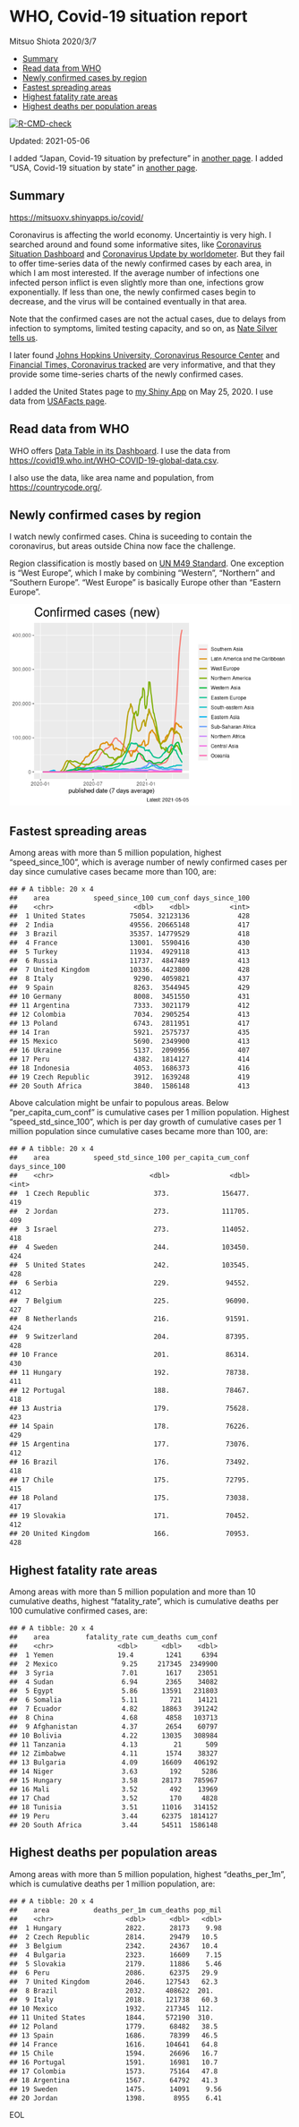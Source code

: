 WHO, Covid-19 situation report
================
Mitsuo Shiota
2020/3/7

-   [Summary](#summary)
-   [Read data from WHO](#read-data-from-who)
-   [Newly confirmed cases by region](#newly-confirmed-cases-by-region)
-   [Fastest spreading areas](#fastest-spreading-areas)
-   [Highest fatality rate areas](#highest-fatality-rate-areas)
-   [Highest deaths per population
    areas](#highest-deaths-per-population-areas)

<!-- badges: start -->

[![R-CMD-check](https://github.com/mitsuoxv/covid/workflows/R-CMD-check/badge.svg)](https://github.com/mitsuoxv/covid/actions)
<!-- badges: end -->

Updated: 2021-05-06

I added “Japan, Covid-19 situation by prefecture” in [another
page](Japan.md). I added “USA, Covid-19 situation by state” in [another
page](USA.md).

## Summary

<https://mitsuoxv.shinyapps.io/covid/>

Coronavirus is affecting the world economy. Uncertaintiy is very high. I
searched around and found some informative sites, like [Coronavirus
Situation
Dashboard](https://who.maps.arcgis.com/apps/opsdashboard/index.html#/c88e37cfc43b4ed3baf977d77e4a0667)
and [Coronavirus Update by
worldometer](https://www.worldometers.info/coronavirus/). But they fail
to offer time-series data of the newly confirmed cases by each area, in
which I am most interested. If the average number of infections one
infected person inflict is even slightly more than one, infections grow
exponentially. If less than one, the newly confirmed cases begin to
decrease, and the virus will be contained eventually in that area.

Note that the confirmed cases are not the actual cases, due to delays
from infection to symptoms, limited testing capacity, and so on, as
[Nate Silver tells
us](https://fivethirtyeight.com/features/coronavirus-case-counts-are-meaningless/).

I later found [Johns Hopkins University, Coronavirus Resource
Center](https://coronavirus.jhu.edu/) and [Financial Times, Coronavirus
tracked](https://www.ft.com/content/a26fbf7e-48f8-11ea-aeb3-955839e06441)
are very informative, and that they provide some time-series charts of
the newly confirmed cases.

I added the United States page to [my Shiny
App](https://mitsuoxv.shinyapps.io/covid/) on May 25, 2020. I use data
from [USAFacts
page](https://usafacts.org/visualizations/coronavirus-covid-19-spread-map/).

## Read data from WHO

WHO offers [Data Table in its Dashboard](https://covid19.who.int/table).
I use the data from
<https://covid19.who.int/WHO-COVID-19-global-data.csv>.

I also use the data, like area name and population, from
<https://countrycode.org/>.

## Newly confirmed cases by region

I watch newly confirmed cases. China is suceeding to contain the
coronavirus, but areas outside China now face the challenge.

Region classification is mostly based on [UN M49
Standard](https://unstats.un.org/unsd/methodology/m49/). One exception
is “West Europe”, which I make by combining “Western”, “Northern” and
“Southern Europe”. “West Europe” is basically Europe other than “Eastern
Europe”.

![](README_files/figure-gfm/chart-1.png)<!-- -->

## Fastest spreading areas

Among areas with more than 5 million population, highest
“speed\_since\_100”, which is average number of newly confirmed cases
per day since cumulative cases became more than 100, are:

    ## # A tibble: 20 x 4
    ##    area           speed_since_100 cum_conf days_since_100
    ##    <chr>                    <dbl>    <dbl>          <int>
    ##  1 United States           75054. 32123136            428
    ##  2 India                   49556. 20665148            417
    ##  3 Brazil                  35357. 14779529            418
    ##  4 France                  13001.  5590416            430
    ##  5 Turkey                  11934.  4929118            413
    ##  6 Russia                  11737.  4847489            413
    ##  7 United Kingdom          10336.  4423800            428
    ##  8 Italy                    9290.  4059821            437
    ##  9 Spain                    8263.  3544945            429
    ## 10 Germany                  8008.  3451550            431
    ## 11 Argentina                7333.  3021179            412
    ## 12 Colombia                 7034.  2905254            413
    ## 13 Poland                   6743.  2811951            417
    ## 14 Iran                     5921.  2575737            435
    ## 15 Mexico                   5690.  2349900            413
    ## 16 Ukraine                  5137.  2090956            407
    ## 17 Peru                     4382.  1814127            414
    ## 18 Indonesia                4053.  1686373            416
    ## 19 Czech Republic           3912.  1639248            419
    ## 20 South Africa             3840.  1586148            413

Above calculation might be unfair to populous areas. Below
“per\_capita\_cum\_conf” is cumulative cases per 1 million population.
Highest “speed\_std\_since\_100”, which is per day growth of cumulative
cases per 1 million population since cumulative cases became more than
100, are:

    ## # A tibble: 20 x 4
    ##    area           speed_std_since_100 per_capita_cum_conf days_since_100
    ##    <chr>                        <dbl>               <dbl>          <int>
    ##  1 Czech Republic                373.             156477.            419
    ##  2 Jordan                        273.             111705.            409
    ##  3 Israel                        273.             114052.            418
    ##  4 Sweden                        244.             103450.            424
    ##  5 United States                 242.             103545.            428
    ##  6 Serbia                        229.              94552.            412
    ##  7 Belgium                       225.              96090.            427
    ##  8 Netherlands                   216.              91591.            424
    ##  9 Switzerland                   204.              87395.            428
    ## 10 France                        201.              86314.            430
    ## 11 Hungary                       192.              78738.            411
    ## 12 Portugal                      188.              78467.            418
    ## 13 Austria                       179.              75628.            423
    ## 14 Spain                         178.              76226.            429
    ## 15 Argentina                     177.              73076.            412
    ## 16 Brazil                        176.              73492.            418
    ## 17 Chile                         175.              72795.            415
    ## 18 Poland                        175.              73038.            417
    ## 19 Slovakia                      171.              70452.            412
    ## 20 United Kingdom                166.              70953.            428

## Highest fatality rate areas

Among areas with more than 5 million population and more than 10
cumulative deaths, highest “fatality\_rate”, which is cumulative deaths
per 100 cumulative confirmed cases, are:

    ## # A tibble: 20 x 4
    ##    area         fatality_rate cum_deaths cum_conf
    ##    <chr>                <dbl>      <dbl>    <dbl>
    ##  1 Yemen                19.4        1241     6394
    ##  2 Mexico                9.25     217345  2349900
    ##  3 Syria                 7.01       1617    23051
    ##  4 Sudan                 6.94       2365    34082
    ##  5 Egypt                 5.86      13591   231803
    ##  6 Somalia               5.11        721    14121
    ##  7 Ecuador               4.82      18863   391242
    ##  8 China                 4.68       4858   103713
    ##  9 Afghanistan           4.37       2654    60797
    ## 10 Bolivia               4.22      13035   308984
    ## 11 Tanzania              4.13         21      509
    ## 12 Zimbabwe              4.11       1574    38327
    ## 13 Bulgaria              4.09      16609   406192
    ## 14 Niger                 3.63        192     5286
    ## 15 Hungary               3.58      28173   785967
    ## 16 Mali                  3.52        492    13969
    ## 17 Chad                  3.52        170     4828
    ## 18 Tunisia               3.51      11016   314152
    ## 19 Peru                  3.44      62375  1814127
    ## 20 South Africa          3.44      54511  1586148

## Highest deaths per population areas

Among areas with more than 5 million population, highest
“deaths\_per\_1m”, which is cumulative deaths per 1 million population,
are:

    ## # A tibble: 20 x 4
    ##    area           deaths_per_1m cum_deaths pop_mil
    ##    <chr>                  <dbl>      <dbl>   <dbl>
    ##  1 Hungary                2822.      28173    9.98
    ##  2 Czech Republic         2814.      29479   10.5 
    ##  3 Belgium                2342.      24367   10.4 
    ##  4 Bulgaria               2323.      16609    7.15
    ##  5 Slovakia               2179.      11886    5.46
    ##  6 Peru                   2086.      62375   29.9 
    ##  7 United Kingdom         2046.     127543   62.3 
    ##  8 Brazil                 2032.     408622  201.  
    ##  9 Italy                  2018.     121738   60.3 
    ## 10 Mexico                 1932.     217345  112.  
    ## 11 United States          1844.     572190  310.  
    ## 12 Poland                 1779.      68482   38.5 
    ## 13 Spain                  1686.      78399   46.5 
    ## 14 France                 1616.     104641   64.8 
    ## 15 Chile                  1594.      26696   16.7 
    ## 16 Portugal               1591.      16981   10.7 
    ## 17 Colombia               1573.      75164   47.8 
    ## 18 Argentina              1567.      64792   41.3 
    ## 19 Sweden                 1475.      14091    9.56
    ## 20 Jordan                 1398.       8955    6.41

EOL

